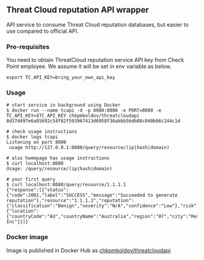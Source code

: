 
## Threat Cloud reputation API wrapper

API service to consume Threat Cloud reputation databases, but easier to use compared to official API.


### Pre-requisites

You need to obtain ThreatCloud reputation service API key from Check Point employee. We assume it will be set in env variable as below.

```
export TC_API_KEY=bring_your_own_api_key
```


### Usage

```
# start service in background using Docker
$ docker run --name tcapi -d -p 8080:8080 -e PORT=8080 -e TC_API_KEY=$TC_API_KEY chkpmkoldov/threatcloudapi
8d37d497e6a85692c54f82f593967413d6958f36abbb56db88c040b86c244c1d

# check usage instructions
$ docker logs tcapi
Listening on port 8080
 usage http://127.0.0.1:8080/query/resource/(ip|hash|domain)

# also homepage has usage instructions
$ curl localhost:8080
Usage: /query/resource/(ip|hash|domain)

# your first query
$ curl localhost:8080/query/resource/1.1.1.1
{"response":[{"status":{"code":2001,"label":"SUCCESS","message":"Succeeded to generate reputation"},"resource":"1.1.1.1","reputation":{"classification":"Benign","severity":"N/A","confidence":"Low"},"risk":0,"context":{"location":{"countryCode":"AU","countryName":"Australia","region":"07","city":"Research","postalCode":"3095","latitude":-37.699997,"longitude":145.18329,"dma_code":0,"area_code":0,"metro_code":0},"asn":13335,"as_owner":"Cloudflare Inc"}}]}
```


### Docker image

Image is published in Docker Hub as [chkpmkoldov/threatcloudapi](https://hub.docker.com/repository/docker/chkpmkoldov/threatcloudapi)